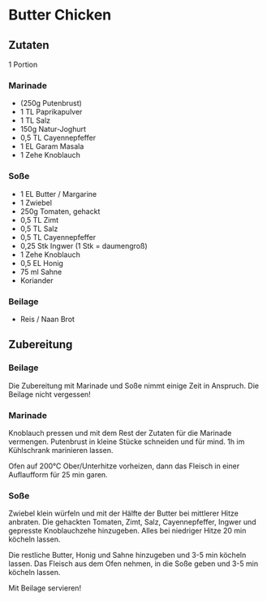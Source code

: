 # Butter Chicken

## Zutaten

1 Portion

### Marinade

- (250g Putenbrust)
- 1 TL Paprikapulver
- 1 TL Salz
- 150g Natur-Joghurt
- 0,5 TL Cayennepfeffer
- 1 EL Garam Masala
- 1 Zehe Knoblauch

### Soße

- 1 EL Butter / Margarine
- 1 Zwiebel
- 250g Tomaten, gehackt
- 0,5 TL Zimt
- 0,5 TL Salz
- 0,5 TL Cayennepfeffer
- 0,25 Stk Ingwer (1 Stk = daumengroß)
- 1 Zehe Knoblauch
- 0,5 EL Honig
- 75 ml Sahne
- Koriander

### Beilage

- Reis / Naan Brot

## Zubereitung

### Beilage

Die Zubereitung mit Marinade und Soße nimmt einige Zeit in Anspruch. 
Die Beilage nicht vergessen!

### Marinade

Knoblauch pressen und mit dem Rest der Zutaten für die Marinade vermengen.
Putenbrust in kleine Stücke schneiden und für mind. 1h im Kühlschrank marinieren lassen.

Ofen auf 200°C Ober/Unterhitze vorheizen, dann das Fleisch in einer Auflaufform für 25 min garen.

### Soße

Zwiebel klein würfeln und mit der Hälfte der Butter bei mittlerer Hitze anbraten.
Die gehackten Tomaten, Zimt, Salz, Cayennepfeffer, Ingwer und gepresste Knoblauchzehe hinzugeben.
Alles bei niedriger Hitze 20 min köcheln lassen.

Die restliche Butter, Honig und Sahne hinzugeben und 3-5 min köcheln lassen.
Das Fleisch aus dem Ofen nehmen, in die Soße geben und 3-5 min köcheln lassen.

Mit Beilage servieren!
